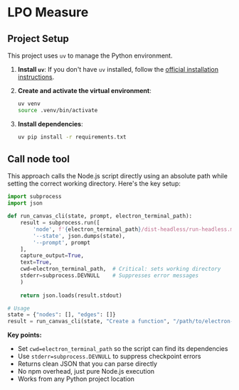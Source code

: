 # LPO Measure

## Project Setup

This project uses `uv` to manage the Python environment.

1.  **Install `uv`**: If you don't have `uv` installed, follow the [official installation instructions](https://astral.sh/docs/uv#installation).

2.  **Create and activate the virtual environment**:
    ```bash
    uv venv
    source .venv/bin/activate
    ```

3.  **Install dependencies**:
    ```bash
    uv pip install -r requirements.txt
    ```

## Call node tool

This approach calls the Node.js script directly using an absolute path while setting the correct working directory. Here's the key setup:

```python
import subprocess
import json

def run_canvas_cli(state, prompt, electron_terminal_path):
    result = subprocess.run([
        'node', f'{electron_terminal_path}/dist-headless/run-headless.mjs',
        '--state', json.dumps(state),
        '--prompt', prompt
    ], 
    capture_output=True, 
    text=True,
    cwd=electron_terminal_path,  # Critical: sets working directory
    stderr=subprocess.DEVNULL    # Suppresses error messages
    )
    
    return json.loads(result.stdout)

# Usage
state = {"nodes": [], "edges": []}
result = run_canvas_cli(state, "Create a function", "/path/to/electron-terminal")
```

**Key points:**
- Set `cwd=electron_terminal_path` so the script can find its dependencies
- Use `stderr=subprocess.DEVNULL` to suppress checkpoint errors  
- Returns clean JSON that you can parse directly
- No npm overhead, just pure Node.js execution
- Works from any Python project location
